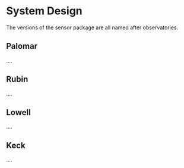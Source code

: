 # System Design
The versions of the sensor package are all named after observatories.

## Palomar
....

## Rubin
....

## Lowell
....

## Keck
....


























